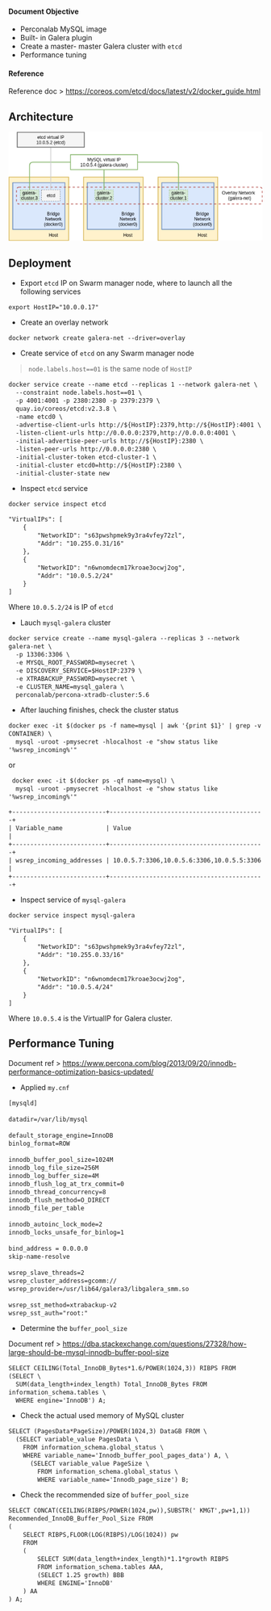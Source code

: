 
#### Document Objective
- Perconalab MySQL image
- Built- in Galera plugin
- Create a master- master Galera cluster with ```etcd```
- Performance tuning

#### Reference

Reference doc > https://coreos.com/etcd/docs/latest/v2/docker_guide.html

## Architecture

<img src="../imgs/20180531_mysql_galera_etcd.png">

## Deployment

- Export ```etcd``` IP on Swarm manager node, where to launch all the following services
```
export HostIP="10.0.0.17"
```

- Create an overlay network

```
docker network create galera-net --driver=overlay
```

- Create service of ```etcd``` on any Swarm manager node

> ```node.labels.host==01``` is the same node of ```HostIP```

```
docker service create --name etcd --replicas 1 --network galera-net \
  --constraint node.labels.host==01 \
  -p 4001:4001 -p 2380:2380 -p 2379:2379 \
  quay.io/coreos/etcd:v2.3.8 \
  -name etcd0 \
  -advertise-client-urls http://${HostIP}:2379,http://${HostIP}:4001 \
  -listen-client-urls http://0.0.0.0:2379,http://0.0.0.0:4001 \
  -initial-advertise-peer-urls http://${HostIP}:2380 \
  -listen-peer-urls http://0.0.0.0:2380 \
  -initial-cluster-token etcd-cluster-1 \
  -initial-cluster etcd0=http://${HostIP}:2380 \
  -initial-cluster-state new
```

- Inspect ```etcd``` service

```
docker service inspect etcd
```

```
"VirtualIPs": [
    {
        "NetworkID": "s63pwshpmek9y3ra4vfey72zl",
        "Addr": "10.255.0.31/16"
    },
    {
        "NetworkID": "n6wnomdecm17kroae3ocwj2og",
        "Addr": "10.0.5.2/24"
    }
]
```

Where ```10.0.5.2/24``` is IP of ```etcd```

- Lauch ```mysql-galera``` cluster

```
docker service create --name mysql-galera --replicas 3 --network galera-net \
  -p 13306:3306 \
  -e MYSQL_ROOT_PASSWORD=mysecret \
  -e DISCOVERY_SERVICE=$HostIP:2379 \
  -e XTRABACKUP_PASSWORD=mysecret \
  -e CLUSTER_NAME=mysql_galera \
  perconalab/percona-xtradb-cluster:5.6
```

- After lauching finishes, check the cluster status

```
docker exec -it $(docker ps -f name=mysql | awk '{print $1}' | grep -v CONTAINER) \
  mysql -uroot -pmysecret -hlocalhost -e "show status like '%wsrep_incoming%'"
```

or

```
 docker exec -it $(docker ps -qf name=mysql) \
  mysql -uroot -pmysecret -hlocalhost -e "show status like '%wsrep_incoming%'"
 ```

```
+--------------------------+-------------------------------------------+
| Variable_name            | Value                                     |
+--------------------------+-------------------------------------------+
| wsrep_incoming_addresses | 10.0.5.7:3306,10.0.5.6:3306,10.0.5.5:3306 |
+--------------------------+-------------------------------------------+
```

- Inspect service of ```mysql-galera```

```
docker service inspect mysql-galera
```

```
"VirtualIPs": [
    {
        "NetworkID": "s63pwshpmek9y3ra4vfey72zl",
        "Addr": "10.255.0.33/16"
    },
    {
        "NetworkID": "n6wnomdecm17kroae3ocwj2og",
        "Addr": "10.0.5.4/24"
    }
]
```

Where ```10.0.5.4``` is the VirtualIP for Galera cluster.

## Performance Tuning

Document ref > https://www.percona.com/blog/2013/09/20/innodb-performance-optimization-basics-updated/

- Applied ```my.cnf```

```
[mysqld]

datadir=/var/lib/mysql

default_storage_engine=InnoDB
binlog_format=ROW

innodb_buffer_pool_size=1024M
innodb_log_file_size=256M
innodb_log_buffer_size=4M
innodb_flush_log_at_trx_commit=0
innodb_thread_concurrency=8
innodb_flush_method=O_DIRECT
innodb_file_per_table

innodb_autoinc_lock_mode=2
innodb_locks_unsafe_for_binlog=1

bind_address = 0.0.0.0
skip-name-resolve

wsrep_slave_threads=2
wsrep_cluster_address=gcomm://
wsrep_provider=/usr/lib64/galera3/libgalera_smm.so

wsrep_sst_method=xtrabackup-v2
wsrep_sst_auth="root:"
```

- Determine the ```buffer_pool_size```

Document ref > https://dba.stackexchange.com/questions/27328/how-large-should-be-mysql-innodb-buffer-pool-size

```
SELECT CEILING(Total_InnoDB_Bytes*1.6/POWER(1024,3)) RIBPS FROM (SELECT \
  SUM(data_length+index_length) Total_InnoDB_Bytes FROM information_schema.tables \
  WHERE engine='InnoDB') A;
```

- Check the actual used memory of MySQL cluster

```
SELECT (PagesData*PageSize)/POWER(1024,3) DataGB FROM \
  (SELECT variable_value PagesData \
    FROM information_schema.global_status \
    WHERE variable_name='Innodb_buffer_pool_pages_data') A, \
      (SELECT variable_value PageSize \
        FROM information_schema.global_status \
        WHERE variable_name='Innodb_page_size') B;
```

- Check the recommended size of ```buffer_pool_size```

```
SELECT CONCAT(CEILING(RIBPS/POWER(1024,pw)),SUBSTR(' KMGT',pw+1,1))
Recommended_InnoDB_Buffer_Pool_Size FROM
(
    SELECT RIBPS,FLOOR(LOG(RIBPS)/LOG(1024)) pw
    FROM
    (
        SELECT SUM(data_length+index_length)*1.1*growth RIBPS
        FROM information_schema.tables AAA,
        (SELECT 1.25 growth) BBB
        WHERE ENGINE='InnoDB'
    ) AA
) A;
```
